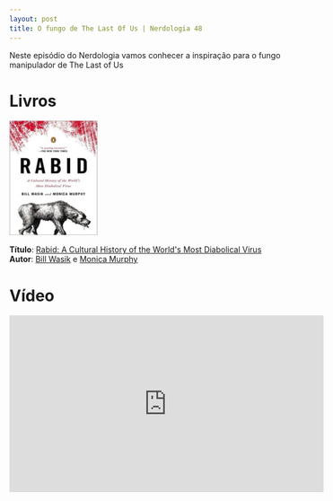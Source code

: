 ```yaml
---
layout: post
title: O fungo de The Last Of Us | Nerdologia 48
---
```


Neste episódio do Nerdologia vamos conhecer a inspiração para o fungo manipulador de The Last of Us

Livros
=====

![Rabid: A Cultural History of the World's Most Diabolical Virus](../images/rabid.jpg)

**Título**: [Rabid: A Cultural History of the World's Most Diabolical Virus](http://www.amazon.com/Rabid-Cultural-History-Worlds-Diabolical/dp/0143123572)<br>
**Autor**: [Bill Wasik](http://billwasik.com/) e [Monica Murphy](http://monicamurphyauthor.com/)

Vídeo
=====

<iframe width="560" height="315" src="https://www.youtube.com/embed/ThG5RHBR7dA" frameborder="0" allowfullscreen></iframe>

